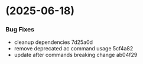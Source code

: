 #  (2025-06-18)


### Bug Fixes

* cleanup dependencies 7d25a0d
* remove deprecated ac command usage 5cf4a82
* update after commands breaking change ab04f29



